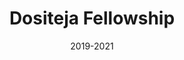 ---
title: Dositeja Fellowship
summary: 
tags:
  - Fellowships
date: '2019-2021'

# Optional external URL for project (replaces project detail page).
external_link: ''
---